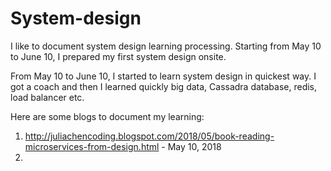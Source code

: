 # System-design
I like to document system design learning processing. Starting from May 10 to June 10, I prepared my first system design onsite. 

From May 10 to June 10, I started to learn system design in quickest way. I got a coach and then I learned quickly big data, Cassadra database, redis, load balancer etc. 

Here are some blogs to document my learning:

1. http://juliachencoding.blogspot.com/2018/05/book-reading-microservices-from-design.html  - May 10, 2018
2. 
